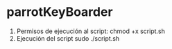 # parrotKeyBoarder

1. Permisos de ejecución al script:
    chmod +x script.sh
2. Ejecución del script
    sudo ./script.sh
